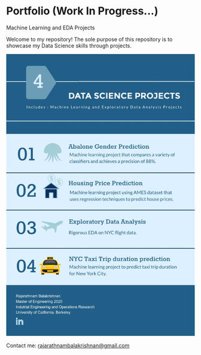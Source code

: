 # Portfolio (Work In Progress...)
Machine Learning and EDA Projects

Welcome to my repository!
The sole purpose of this repository is to showcase my Data Science skills through projects.

![Image of Infographic](https://github.com/rajarathnambalakrishnan/Portfolio/blob/master/Portfolio%20dashboard%20infographic.jpg)

Contact me: rajarathnambalakrishnan@gmail.com
